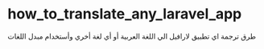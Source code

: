 # how_to_translate_any_laravel_app
 طرق ترجمة اي تطبيق لارافيل الي اللغة العربية أو أي لغة أخري وأستخدام مبدل اللغات
